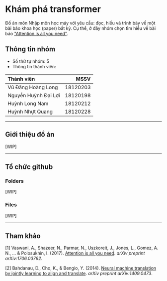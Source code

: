 # Khám phá transformer
Đồ án môn Nhập môn học máy với yêu cầu: đọc, hiểu và trình bày về một bài báo khoa học (paper) bất kỳ. Cụ thể, ở đây nhóm chọn tìm hiểu về bài báo ["Attention is all you need"][a1].

## Thông tin nhóm
- Số thứ tự nhóm: 5
- Thông tin thành viên:

|**Thành viên**|**MSSV**|
|:- | -: |
|Vũ Đăng Hoàng Long|18120203|
|Nguyễn Huỳnh Đại Lợi|18120198|
|Huỳnh Long Nam|18120212|
|Huỳnh Nhựt Quang|18120228|

---
## Giới thiệu đồ án
[WIP]

---
## Tổ chức github
### Folders
[WIP]

### Files
[WIP]

---
## Tham khảo
[a1]: <https://arxiv.org/abs/1706.03762> "(Paper) Attention is all you need"
[1] Vaswani, A., Shazeer, N., Parmar, N., Uszkoreit, J., Jones, L., Gomez, A. N., ... & Polosukhin, I. (2017). [Attention is all you need][a1]. *arXiv preprint arXiv:1706.03762*.

[a2]: <https://arxiv.org/abs/1409.0473> "(Paper) Neural Machine Translation by Jointly Learning to Align and Translate"
[2] Bahdanau, D., Cho, K., & Bengio, Y. (2014). [Neural machine translation by jointly learning to align and translate][a2]. *arXiv preprint arXiv:1409.0473*.